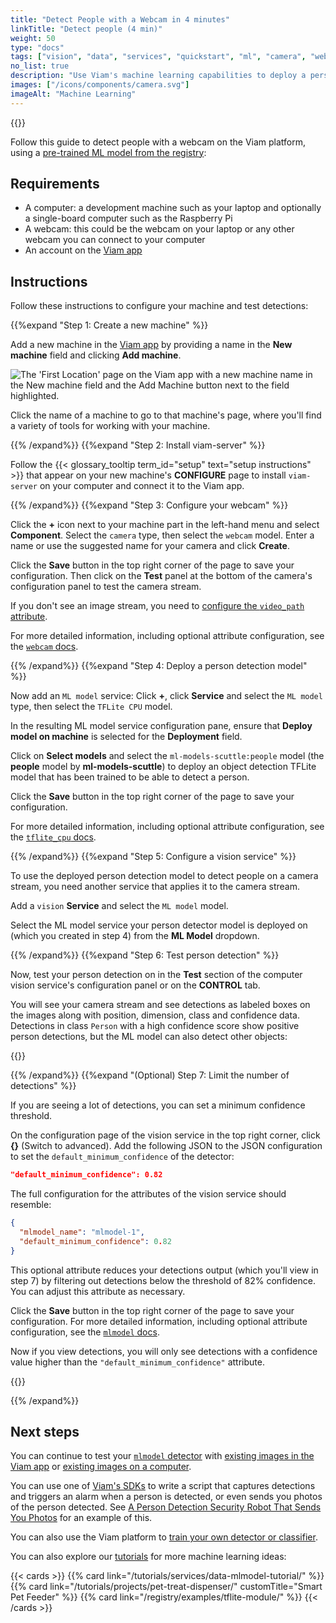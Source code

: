 ```yaml
---
title: "Detect People with a Webcam in 4 minutes"
linkTitle: "Detect people (4 min)"
weight: 50
type: "docs"
tags: ["vision", "data", "services", "quickstart", "ml", "camera", "webcam"]
no_list: true
description: "Use Viam's machine learning capabilities to deploy a person detector ML model to your machine."
images: ["/icons/components/camera.svg"]
imageAlt: "Machine Learning"
---
```


{{<youtube embed_url="https://www.youtube-nocookie.com/embed/wci21VRYyWY">}}

Follow this guide to detect people with a webcam on the Viam platform, using a [pre-trained ML model from the registry](https://app.viam.com/ml-model/ml-models-scuttle/people):

## Requirements

- A computer: a development machine such as your laptop and optionally a single-board computer such as the Raspberry Pi
- A webcam: this could be the webcam on your laptop or any other webcam you can connect to your computer
- An account on the [Viam app](https://app.viam.com)

## Instructions

Follow these instructions to configure your machine and test detections:

{{%expand "Step 1: Create a new machine" %}}

Add a new machine in the [Viam app](https://app.viam.com) by providing a name in the **New machine** field and clicking **Add machine**.

![The 'First Location' page on the Viam app with a new machine name in the New machine field and the Add Machine button next to the field highlighted.](/fleet/app-usage/create-machine.png)

Click the name of a machine to go to that machine's page, where you'll find a variety of tools for working with your machine.

{{% /expand%}}
{{%expand "Step 2: Install viam-server" %}}

Follow the {{< glossary_tooltip term_id="setup" text="setup instructions" >}} that appear on your new machine's **CONFIGURE** page to install `viam-server` on your computer and connect it to the Viam app.

{{% /expand%}}
{{%expand "Step 3: Configure your webcam" %}}

Click the **+** icon next to your machine part in the left-hand menu and select **Component**.
Select the `camera` type, then select the `webcam` model.
Enter a name or use the suggested name for your camera and click **Create**.

Click the **Save** button in the top right corner of the page to save your configuration.
Then click on the **Test** panel at the bottom of the camera's configuration panel to test the camera stream.

If you don't see an image stream, you need to [configure the `video_path` attribute](/components/camera/webcam/#using-video_path).

For more detailed information, including optional attribute configuration, see the [`webcam` docs](/components/camera/webcam/).

{{% /expand%}}
{{%expand "Step 4: Deploy a person detection model" %}}

Now add an `ML model` service:
Click **+**, click **Service** and select the `ML model` type, then select the `TFLite CPU` model.

In the resulting ML model service configuration pane, ensure that **Deploy model on machine** is selected for the **Deployment** field.

Click on **Select models** and select the `ml-models-scuttle:people` model (the **people** model by **ml-models-scuttle**) to deploy an object detection TFLite model that has been trained to be able to detect a person.

Click the **Save** button in the top right corner of the page to save your configuration.

For more detailed information, including optional attribute configuration, see the [`tflite_cpu` docs](/services/ml/deploy/tflite_cpu/).

{{% /expand%}}
{{%expand "Step 5: Configure a vision service" %}}

To use the deployed person detection model to detect people on a camera stream, you need another service that applies it to the camera stream.

Add a `vision` **Service** and select the `ML model` model.

Select the ML model service your person detector model is deployed on (which you created in step 4) from the **ML Model** dropdown.

{{% /expand%}}
{{%expand "Step 6: Test person detection" %}}

Now, test your person detection on in the **Test** section of the computer vision service's configuration panel or on the **CONTROL** tab.

You will see your camera stream and see detections as labeled boxes on the images along with position, dimension, class and confidence data.
Detections in class `Person` with a high confidence score show positive person detections, but the ML model can also detect other objects:

{{<imgproc src="/get-started/quickstarts/vision-card-more-detections.png" resize="x1100" declaredimensions=true alt="Positive person detection on the vision card with a lower default minimum confidence threshold." >}}

{{% /expand%}}
{{%expand "(Optional) Step 7: Limit the number of detections" %}}

If you are seeing a lot of detections, you can set a minimum confidence threshold.

On the configuration page of the vision service in the top right corner, click **{}** (Switch to advanced).
Add the following JSON to the JSON configuration to set the `default_minimum_confidence` of the detector:

```json
"default_minimum_confidence": 0.82
```

The full configuration for the attributes of the vision service should resemble:

```json {class="line-numbers linkable-line-numbers" data-line="3"}
{
  "mlmodel_name": "mlmodel-1",
  "default_minimum_confidence": 0.82
}
```

This optional attribute reduces your detections output (which you'll view in step 7) by filtering out detections below the threshold of 82% confidence.
You can adjust this attribute as necessary.

Click the **Save** button in the top right corner of the page to save your configuration.
For more detailed information, including optional attribute configuration, see the [`mlmodel` docs](/services/vision/mlmodel/).

Now if you view detections, you will only see detections with a confidence value higher than the `"default_minimum_confidence"` attribute.

{{<imgproc src="/get-started/quickstarts/vision-card.png" resize="x1100" declaredimensions=true alt="Positive person detection on the vision card." >}}

{{% /expand%}}

## Next steps

You can continue to test your [`mlmodel` detector](/services/vision/mlmodel/#test-your-detector-or-classifier) with [existing images in the Viam app](/services/vision/mlmodel/#existing-images-in-the-cloud) or [existing images on a computer](/services/vision/mlmodel/#existing-images-on-your-machine).

You can use one of [Viam's SDKs](/sdks/) to write a script that captures detections and triggers an alarm when a person is detected, or even sends you photos of the person detected.
See [A Person Detection Security Robot That Sends You Photos](/tutorials/projects/send-security-photo/#use-the-viam-python-sdk-to-control-your-security-robot) for an example of this.

You can also use the Viam platform to [train your own detector or classifier](/use-cases/deploy-ml/).

You can also explore our [tutorials](/tutorials/) for more machine learning ideas:

{{< cards >}}
{{% card link="/tutorials/services/data-mlmodel-tutorial/" %}}
{{% card link="/tutorials/projects/pet-treat-dispenser/" customTitle="Smart Pet Feeder" %}}
{{% card link="/registry/examples/tflite-module/" %}}
{{< /cards >}}
